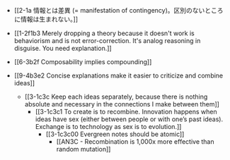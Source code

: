 - [[2-1a 情報とは差異 (= manifestation of contingency)。区別のないところに情報は生まれない。]]

- [[1-2f1b3 Merely dropping a theory because it doesn't work is behaviorism and is not error-correction. It's analog reasoning in disguise. You need explanation.]]

- [[6-3b2f Composability implies compounding]]
- [[9-4b3e2 Concise explanations make it easier to criticize and combine ideas]]
	- [[3-1c3c Keep each ideas separately, because there is nothing absolute and necessary in the connections I make between them]]
		- [[3-1c3c1 To create is to recombine. Innovation happens when ideas have sex (either between people or with one’s past ideas). Exchange is to technology as sex is to evolution.]]
			- [[3-1c3c00 Evergreen notes should be atomic]]
				- [[AN3C - Recombination is 1,000x more effective than random mutation]]
